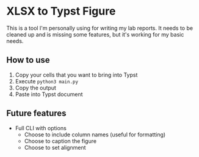 # XLSX to Typst Figure

This is a tool I'm personally using for writing my lab reports. It needs to be cleaned up and is missing some features, but it's working for my basic needs.

## How to use

1. Copy your cells that you want to bring into Typst
2. Execute `python3 main.py`
3. Copy the output
4. Paste into Typst document

## Future features

- Full CLI with options
  - Choose to include column names (useful for formatting)
  - Choose to caption the figure
  - Choose to set alignment
